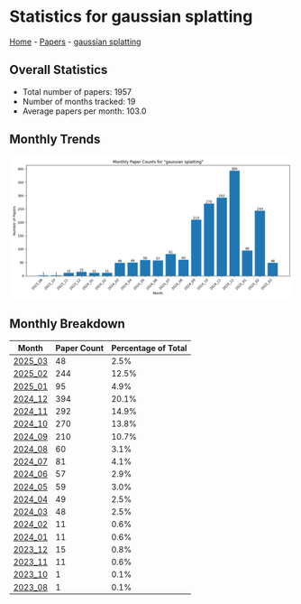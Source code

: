 # Statistics for gaussian splatting

[Home](https://arxcompass.github.io) - [Papers](https://arxcompass.github.io/papers) - [gaussian splatting](https://arxcompass.github.io/papers/gaussian_splatting)

## Overall Statistics

- Total number of papers: 1957
- Number of months tracked: 19
- Average papers per month: 103.0

## Monthly Trends

![Monthly Paper Counts](monthly_stats.png)

## Monthly Breakdown

| Month | Paper Count | Percentage of Total |
| --- | --- | --- |
| [2025_03](./2025_03/papers_1.md) | 48 | 2.5% |
| [2025_02](./2025_02/papers_1.md) | 244 | 12.5% |
| [2025_01](./2025_01/papers_1.md) | 95 | 4.9% |
| [2024_12](./2024_12/papers_1.md) | 394 | 20.1% |
| [2024_11](./2024_11/papers_1.md) | 292 | 14.9% |
| [2024_10](./2024_10/papers_1.md) | 270 | 13.8% |
| [2024_09](./2024_09/papers_1.md) | 210 | 10.7% |
| [2024_08](./2024_08/papers_1.md) | 60 | 3.1% |
| [2024_07](./2024_07/papers_1.md) | 81 | 4.1% |
| [2024_06](./2024_06/papers_1.md) | 57 | 2.9% |
| [2024_05](./2024_05/papers_1.md) | 59 | 3.0% |
| [2024_04](./2024_04/papers_1.md) | 49 | 2.5% |
| [2024_03](./2024_03/papers_1.md) | 48 | 2.5% |
| [2024_02](./2024_02/papers_1.md) | 11 | 0.6% |
| [2024_01](./2024_01/papers_1.md) | 11 | 0.6% |
| [2023_12](./2023_12/papers_1.md) | 15 | 0.8% |
| [2023_11](./2023_11/papers_1.md) | 11 | 0.6% |
| [2023_10](./2023_10/papers_1.md) | 1 | 0.1% |
| [2023_08](./2023_08/papers_1.md) | 1 | 0.1% |
